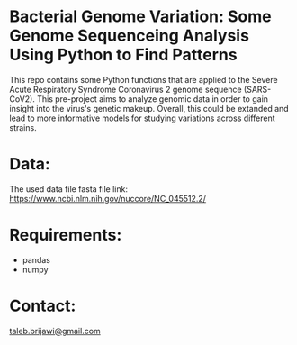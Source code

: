 # Bacterial Genome Variation: Some Genome Sequenceing Analysis Using Python to Find Patterns
This repo contains some Python functions that are applied to the Severe Acute Respiratory Syndrome Coronavirus 2 genome sequence (SARS-CoV2). This pre-project aims to analyze genomic data in order to gain insight into the virus's genetic makeup. Overall, this could be extanded and lead to more informative models for studying variations across different strains. 

# Data:
The used data file fasta file link: https://www.ncbi.nlm.nih.gov/nuccore/NC_045512.2/

# Requirements:
* pandas
* numpy

# Contact:
taleb.brijawi@gmail.com
